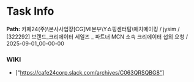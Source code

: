 # Task Info

**Path:** 카페24(주)\본사사업장\[CG]MI본부\Y쇼핑센터팀\매치메이킹 / jysim / [322292] 브랜드_크리에이터 세일즈 _ 파트너 MCN 소속 크리에이터 섭외 요청 / 2025-09-01_00-00-00

### WIKI
- ["https://cafe24corp.slack.com/archives/C063QRSQBG8"]

